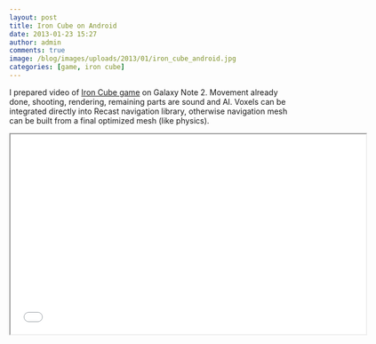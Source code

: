 ```yaml
---
layout: post
title: Iron Cube on Android
date: 2013-01-23 15:27
author: admin
comments: true
image: /blog/images/uploads/2013/01/iron_cube_android.jpg
categories: [game, iron cube]
---
```

I prepared video of <a href="http://www.moddb.com/games/iron-cube">Iron Cube game</a> on Galaxy Note 2. Movement already done, shooting, rendering, remaining parts are sound and AI. Voxels can be integrated directly into Recast navigation library, otherwise navigation mesh can be built from a final optimized mesh (like physics).
<div class="videoWrapper"><iframe src="//www.youtube.com/embed/dqQ7ZjHgpYk" height="360" width="640"></iframe></div>
